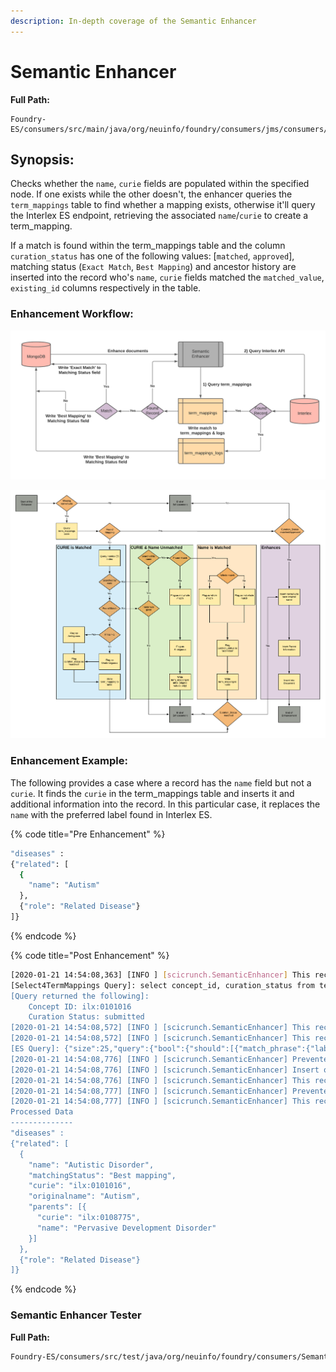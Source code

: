 ```yaml
---
description: In-depth coverage of the Semantic Enhancer
---
```


# Semantic Enhancer

**Full Path:**

```
Foundry-ES/consumers/src/main/java/org/neuinfo/foundry/consumers/jms/consumers/plugins/scicrunch/SemanticEnhancer.java
```

## Synopsis:

Checks whether the `name`, `curie` fields are populated within the specified node. If one exists while the other doesn't, the enhancer queries the `term_mappings` table to find whether a mapping exists, otherwise it'll query the Interlex ES endpoint, retrieving the associated `name`/`curie` to create a term\_mapping.

If a match is found within the term\_mappings table and the column `curation_status` has one of the following values: \[`matched`, `approved`], matching status (`Exact Match`, `Best Mapping`) and ancestor history are inserted into the record who's `name`, `curie` fields matched the `matched_value`, `existing_id` columns respectively in the table.

### Enhancement Workflow:

![Updates records with information found in term\_mappings / Interlex](<../.gitbook/assets/Semantic Enhancer Workflow.png>)

![Semantic Enhancer Workflow (More Granular)](<../.gitbook/assets/Semantic Enhancer Workflow (1).png>)

### **Enhancement Example:**

The following provides a case where a record has the `name` field but not a `curie`. It finds the `curie` in the term\_mappings table and inserts it and additional information into the record. In this particular case, it replaces the `name` with the preferred label found in Interlex ES.

{% code title="Pre Enhancement" %}
```bash
"diseases" : 
{"related": [
  {
    "name": "Autism"
  },
  {"role": "Related Disease"}
]}
```
{% endcode %}

{% code title="Post Enhancement" %}
```bash
[2020-01-21 14:54:08,363] [INFO ] [scicrunch.SemanticEnhancer] This record searches for curie via Name
[Select4TermMappings Query]: select concept_id, curation_status from term_mappings where value = 'Autism' and view_id = 'Foundry' and view_name = 'SCR_005400-Registry-RIN' and column_name = '$.\'diseases\'.\'related\'[*]' limit 1
[Query returned the following]:
	Concept ID: ilx:0101016
	Curation Status: submitted
[2020-01-21 14:54:08,572] [INFO ] [scicrunch.SemanticEnhancer] This record is searching for a match in the term_mappings table
[2020-01-21 14:54:08,572] [INFO ] [scicrunch.SemanticEnhancer] This record inserted the following value: ilx:0101016 into the field: curie
[ES Query]: {"size":25,"query":{"bool":{"should":[{"match_phrase":{"label":"Autism"}},{"match_phrase":{"synonyms.literal":"Autism"}}]}}}
[2020-01-21 14:54:08,776] [INFO ] [scicrunch.SemanticEnhancer] Prevented Double insert
[2020-01-21 14:54:08,776] [INFO ] [scicrunch.SemanticEnhancer] Insert originalname to the following path: [diseases.related[0].originalname] | Original value: Autism
[2020-01-21 14:54:08,776] [INFO ] [scicrunch.SemanticEnhancer] This record replaced the following field: name with the value: Autistic Disorder
[2020-01-21 14:54:08,777] [INFO ] [scicrunch.SemanticEnhancer] Prevented Double insert
[2020-01-21 14:54:08,777] [INFO ] [scicrunch.SemanticEnhancer] This record inserted the following value: [{curie:"ilx:0108775",name:"Pervasive Development Disorder"}] into the field: parents
Processed Data
--------------
"diseases" : 
{"related": [
  {
    "name": "Autistic Disorder",
    "matchingStatus": "Best mapping",
    "curie": "ilx:0101016",
    "originalname": "Autism",
    "parents": [{
      "curie": "ilx:0108775",
      "name": "Pervasive Development Disorder"
    }]
  },
  {"role": "Related Disease"}
]}


```
{% endcode %}

### **Semantic Enhancer Tester**

**Full Path:**

```bash
Foundry-ES/consumers/src/test/java/org/neuinfo/foundry/consumers/SemanticEnhancerTests.java
```
